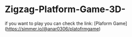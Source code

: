 # Zigzag-Platform-Game-3D-
if you want to play you can check the link:
[Plaform Game] (https://simmer.io/@anar0306/platofrmgame)
